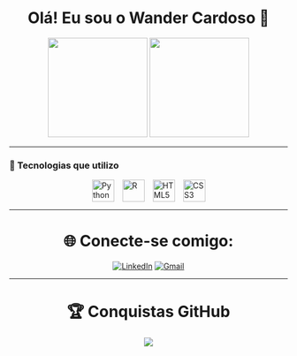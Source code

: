 <h1 align="center">Olá! Eu sou o Wander Cardoso 👋</h1>

<div align="center">
  <img height="180em" src="https://github-readme-stats.vercel.app/api?username=wander-deivid&show_icons=true&theme=radical" />
  <img height="180em" src="https://github-readme-stats.vercel.app/api/top-langs/?username=wander-deivid&layout=compact&theme=radical" />
</div>

---

### 🚀 Tecnologias que utilizo

<div style="display: flex; justify-content: center; gap: 15px;">
  <img src="https://cdn.jsdelivr.net/gh/devicons/devicon/icons/python/python-original.svg" width="40px" title="Python"/>
  <img src="https://cdn.jsdelivr.net/gh/devicons/devicon/icons/r/r-original.svg" width="40px" title="R"/>
  <img src="https://cdn.jsdelivr.net/gh/devicons/devicon/icons/html5/html5-original.svg" width="40px" title="HTML5"/>
  <img src="https://cdn.jsdelivr.net/gh/devicons/devicon/icons/css3/css3-original.svg" width="40px" title="CSS3"/>
</div>

---
<h1 align="center">🌐 Conecte-se comigo:</h1>

<div align="center">

  [![LinkedIn](https://img.shields.io/badge/LinkedIn-blue?style=for-the-badge&logo=linkedin)](https://www.linkedin.com/in/wander-cardoso-b65459ba/)
  [![Gmail](https://img.shields.io/badge/Gmail-red?style=for-the-badge&logo=gmail)](mailto:wander.deivid@hotmail.com)

</div>


---
<h1 align="center">🏆 Conquistas GitHub</h1>

<p align="center">
  <img src="https://github-profile-trophy.vercel.app/?username=WanderCardoso&theme=radical&no-frame=true&row=1&column=6" />
</p>
